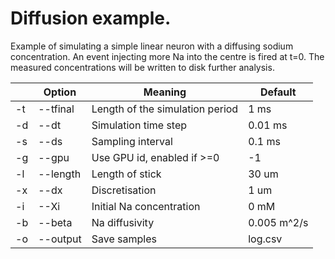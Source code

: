 # Diffusion example.

Example of simulating a simple linear neuron with a diffusing sodium
concentration. An event injecting more Na into the centre is fired at t=0. The
measured concentrations will be written to disk further analysis.

 |    |  Option  | Meaning                         | Default     |
 |----|----------|---------------------------------|-------------|
 | -t | --tfinal | Length of the simulation period | 1 ms        |
 | -d | --dt     | Simulation time step            | 0.01 ms     |
 | -s | --ds     | Sampling interval               | 0.1 ms      |
 | -g | --gpu    | Use GPU id, enabled if >=0      | -1          |
 | -l | --length | Length of stick                 | 30 um       |
 | -x | --dx     | Discretisation                  | 1 um        |
 | -i | --Xi     | Initial Na concentration        | 0 mM        |
 | -b | --beta   | Na diffusivity                  | 0.005 m^2/s |
 | -o | --output | Save samples                    | log.csv     |
 
